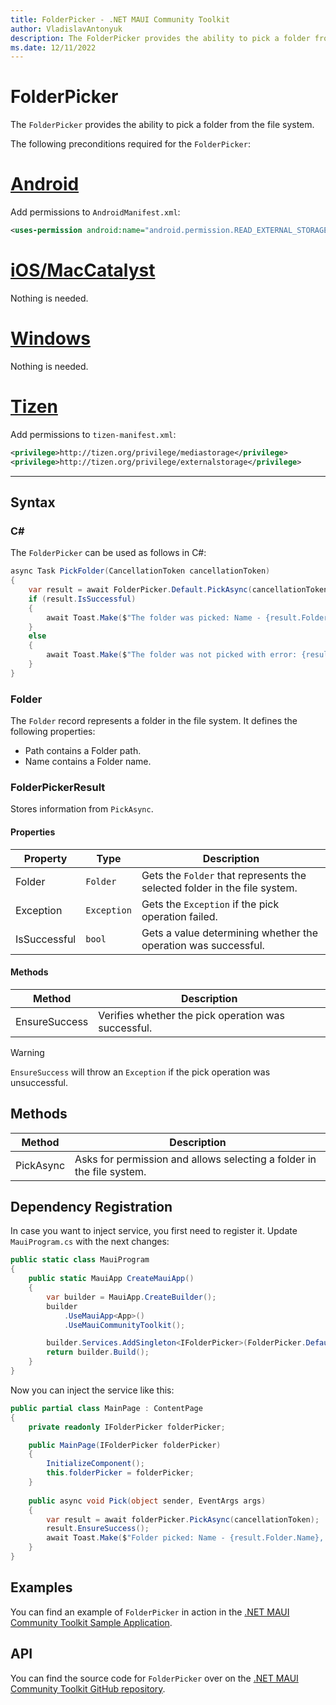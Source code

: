 ```yaml
---
title: FolderPicker - .NET MAUI Community Toolkit
author: VladislavAntonyuk
description: The FolderPicker provides the ability to pick a folder from the file system.
ms.date: 12/11/2022
---
```


# FolderPicker

The `FolderPicker` provides the ability to pick a folder from the file system.

The following preconditions required for the `FolderPicker`:
# [Android](#tab/android)

Add permissions to `AndroidManifest.xml`:

```xml
<uses-permission android:name="android.permission.READ_EXTERNAL_STORAGE" />
```

# [iOS/MacCatalyst](#tab/ios)

Nothing is needed.

# [Windows](#tab/windows)

Nothing is needed.

# [Tizen](#tab/tizen)

Add permissions to `tizen-manifest.xml`:

```xml
<privilege>http://tizen.org/privilege/mediastorage</privilege>
<privilege>http://tizen.org/privilege/externalstorage</privilege>
```

---

## Syntax

### C#

The `FolderPicker` can be used as follows in C#:

```csharp
async Task PickFolder(CancellationToken cancellationToken)
{
    var result = await FolderPicker.Default.PickAsync(cancellationToken);
    if (result.IsSuccessful)
    {
        await Toast.Make($"The folder was picked: Name - {result.Folder.Name}, Path - {result.Folder.Path}", ToastDuration.Long).Show(cancellationToken);
    }
    else
    {
        await Toast.Make($"The folder was not picked with error: {result.Exception.Message}").Show(cancellationToken);
    }
}
```

### Folder

The `Folder` record represents a folder in the file system. It defines the following properties:

- Path contains a Folder path.
- Name contains a Folder name.

### FolderPickerResult

Stores information from `PickAsync`.

#### Properties

|Property  |Type  |Description  |
|---------|---------|---------|
| Folder | `Folder` | Gets the `Folder` that represents the selected folder in the file system. |
| Exception | `Exception` | Gets the `Exception` if the pick operation failed. |
| IsSuccessful | `bool` | Gets a value determining whether the operation was successful. |

#### Methods

|Method  |Description  |
|---------|---------|
| EnsureSuccess | Verifies whether the pick operation was successful. |

> [!WARNING]
> `EnsureSuccess` will throw an `Exception` if the pick operation was unsuccessful.

## Methods

|Method  |Description  |
|---------|---------|
| PickAsync | Asks for permission and allows selecting a folder in the file system. |

## Dependency Registration

In case you want to inject service, you first need to register it.
Update `MauiProgram.cs` with the next changes:

```csharp
public static class MauiProgram
{
    public static MauiApp CreateMauiApp()
    {
        var builder = MauiApp.CreateBuilder();
        builder
            .UseMauiApp<App>()
			.UseMauiCommunityToolkit();

		builder.Services.AddSingleton<IFolderPicker>(FolderPicker.Default);
        return builder.Build();
    }
}
```

Now you can inject the service like this:

```csharp
public partial class MainPage : ContentPage
{
    private readonly IFolderPicker folderPicker;

	public MainPage(IFolderPicker folderPicker)
	{
		InitializeComponent();
        this.folderPicker = folderPicker;
	}
	
	public async void Pick(object sender, EventArgs args)
	{
		var result = await folderPicker.PickAsync(cancellationToken);
        result.EnsureSuccess();
        await Toast.Make($"Folder picked: Name - {result.Folder.Name}, Path - {result.Folder.Path}", ToastDuration.Long).Show(cancellationToken);
	}
}
```

## Examples

You can find an example of `FolderPicker` in action in the [.NET MAUI Community Toolkit Sample Application](https://github.com/CommunityToolkit/Maui/blob/main/samples/CommunityToolkit.Maui.Sample/Pages/Essentials/FolderPickerPage.xaml).

## API

You can find the source code for `FolderPicker` over on the [.NET MAUI Community Toolkit GitHub repository](https://github.com/CommunityToolkit/Maui/blob/main/src/CommunityToolkit.Maui.Core/Interfaces/IFolderPicker.shared.cs).

